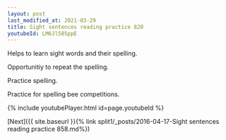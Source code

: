 ```yaml
---
layout: post
last_modified_at: 2021-03-29
title: Sight sentences reading practice 820
youtubeId: LM6Jl585ppE
---
```

 
 
Helps to learn sight words and their spelling.

Opportunitiy to repeat the spelling. 

Practice spelling. 
 
Practice for spelling bee competitions. 
 
{% include youtubePlayer.html id=page.youtubeId %}
 
 

[Next]({{ site.baseurl }}{% link  split1/_posts/2016-04-17-Sight sentences reading practice 858.md%})
 
